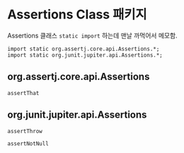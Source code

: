 # Assertions Class 패키지

Assertions 클래스 ```static import``` 하는데 맨날 까먹어서 메모함.

```
import static org.assertj.core.api.Assertions.*;
import static org.junit.jupiter.api.Assertions.*;
```

## org.assertj.core.api.Assertions

```assertThat```

## org.junit.jupiter.api.Assertions


```assertThrow```

```assertNotNull```